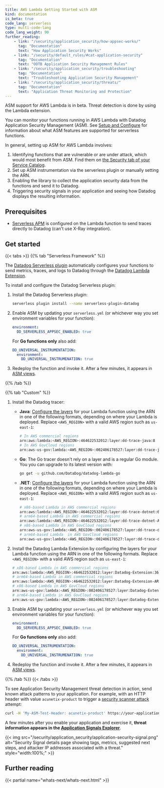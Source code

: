 ```yaml
---
title: AWS Lambda Getting Started with ASM
kind: documentation
is_beta: true
code_lang: serverless
type: multi-code-lang
code_lang_weight: 90
further_reading:
    - link: "/security/application_security/how-appsec-works/"
      tag: "Documentation"
      text: "How Application Security Works"
    - link: "/security/default_rules/#cat-application-security"
      tag: "Documentation"
      text: "OOTB Application Security Management Rules"
    - link: "/security/application_security/troubleshooting"
      tag: "Documentation"
      text: "Troubleshooting Application Security Management"
    - link: "/security/application_security/threats/"
      tag: "Documentation"
      text: "Application Threat Monitoring and Protection"
---
```


<div class="alert alert-info">ASM support for AWS Lambda is in beta. Threat detection is done by using the Lambda extension.</div>

You can monitor your functions running in AWS Lambda with Datadog Application Security Management (ASM). See [Setup and Configure][4] for information about what ASM features are supported for serverless functions.

In general, setting up ASM for AWS Lambda involves:

1. Identifying functions that are vulnerable or are under attack, which would most benefit from ASM. Find them on [the Security tab of your Service Catalog][1].
2. Set up ASM instrumentation via the serverless plugin or manually setting the ARN.
3. Enabling the library to collect the application security data from the functions and send it to Datadog.
4. Triggering security signals in your application and seeing how Datadog displays the resulting information.

## Prerequisites

- [Serverless APM][2] is configured on the Lambda function to send traces directly to Datadog (can't use X-Ray integration).

## Get started

{{< tabs >}}
{{% tab "Serverless Framework" %}}

The [Datadog Serverless plugin][1] automatically configures your functions to send metrics, traces, and logs to Datadog through the [Datadog Lambda Extension][2].

To install and configure the Datadog Serverless plugin:

1. Install the Datadog Serverless plugin:
   ```sh
   serverless plugin install --name serverless-plugin-datadog
   ```
2. Enable ASM by updating your `serverless.yml` (or whichever way you set environment variables for your function):
   ```yaml
   environment:
     DD_SERVERLESS_APPSEC_ENABLED: true
   ```
   For **Go functions only** also add:
   ```yaml
   DD_UNIVERSAL_INSTRUMENTATION:
     environment:
       DD_UNIVERSAL_INSTRUMENATION: true
   ```
3. Redeploy the function and invoke it. After a few minutes, it appears in [ASM views][3].

[1]: /serverless/serverless_integrations/plugin
[2]: /serverless/libraries_integrations/extension
[3]: https://app.datadoghq.com/security/appsec?column=time&order=desc

{{% /tab %}}

{{% tab "Custom" %}}

1. Install the Datadog tracer:
   - **Java**: [Configure the layers][1] for your Lambda function using the ARN in one of the following formats, depending on where your Lambda is deployed. Replace `<AWS_REGION>` with a valid AWS region such as `us-east-1`:
     ```sh
     # In AWS commercial regions
     arn:aws:lambda:<AWS_REGION>:464622532012:layer:dd-trace-java:8
     # In AWS GovCloud regions
     arn:aws-us-gov:lambda:<AWS_REGION>:002406178527:layer:dd-trace-java:8
     ```
   - **Go**: The Go tracer doesn't rely on a layer and is a regular Go module. You you can upgrade to its latest version with:
     ```sh
     go get -u github.com/DataDog/datadog-lambda-go
     ```
   - **.NET**: [Configure the layers][1] for your Lambda function using the ARN in one of the following formats, depending on where your Lambda is deployed. Replace `<AWS_REGION>` with a valid AWS region such as `us-east-1`:
     ```sh
     # x86-based Lambda in AWS commercial regions
     arn:aws:lambda:<AWS_REGION>:464622532012:layer:dd-trace-dotnet:6
     # arm64-based Lambda in AWS commercial regions
     arn:aws:lambda:<AWS_REGION>:464622532012:layer:dd-trace-dotnet-ARM:6
     # x86-based Lambda in AWS GovCloud regions
     arn:aws-us-gov:lambda:<AWS_REGION>:002406178527:layer:dd-trace-dotnet:6
     # arm64-based Lambda  in AWS GovCloud regions
     arn:aws-us-gov:lambda:<AWS_REGION>:002406178527:layer:dd-trace-dotnet-ARM:6
     ```
2. Install the Datadog Lambda Extension by configuring the layers for your Lambda function using the ARN in one of the following formats. Replace `<AWS_REGION>` with a valid AWS region such as `us-east-1`:
   ```sh
   # x86-based Lambda in AWS commercial regions
   arn:aws:lambda:<AWS_REGION>:464622532012:layer:Datadog-Extension:36
   # arm64-based Lambda in AWS commercial regions
   arn:aws:lambda:<AWS_REGION>:464622532012:layer:Datadog-Extension-ARM:36
   # x86-based Lambda in AWS GovCloud regions
   arn:aws-us-gov:lambda:<AWS_REGION>:002406178527:layer:Datadog-Extension:36
   # arm64-based Lambda in AWS GovCloud regions
   arn:aws-us-gov:lambda:<AWS_REGION>:002406178527:layer:Datadog-Extension-ARM:36
   ```

3. Enable ASM by updating your `serverless.yml` (or whichever way you set environment variables for your function):
   ```yaml
   environment:
     DD_SERVERLESS_APPSEC_ENABLED: true
   ```
   For **Go functions only** also add:
   ```yaml
   DD_UNIVERSAL_INSTRUMENTATION:
     environment:
       DD_UNIVERSAL_INSTRUMENATION: true
   ```
3. Redeploy the function and invoke it. After a few minutes, it appears in [ASM views][3].

[1]: https://docs.aws.amazon.com/lambda/latest/dg/configuration-layers.html
[3]: https://app.datadoghq.com/security/appsec?column=time&order=desc

{{% /tab %}}
{{< /tabs >}}

To see Application Security Management threat detection in action, send known attack patterns to your application. For example, with an HTTP header with value `acunetix-product` to trigger a [security scanner attack][5] attempt:
   ```sh
   curl -H 'My-ASM-Test-Header: acunetix-product' https://your-application-url/existing-route
   ```
A few minutes after you enable your application and exercise it, **threat information appears in the [Application Signals Explorer][3]**.

{{< img src="/security/application_security/application-security-signal.png" alt="Security Signal details page showing tags, metrics, suggested next steps, and attacker IP addresses associated with a threat." style="width:100%;" >}}

## Further reading

{{< partial name="whats-next/whats-next.html" >}}

[1]: https://app.datadoghq.com/services?env=prod&hostGroup=%2A&lens=Security
[2]: /serverless/distributed_tracing/?tab=python
[3]: https://app.datadoghq.com/security/appsec
[4]: /security/application_security/threats/setup_and_configure/?code-lang=serverless
[5]: /security/default_rules/security-scan-detected/
